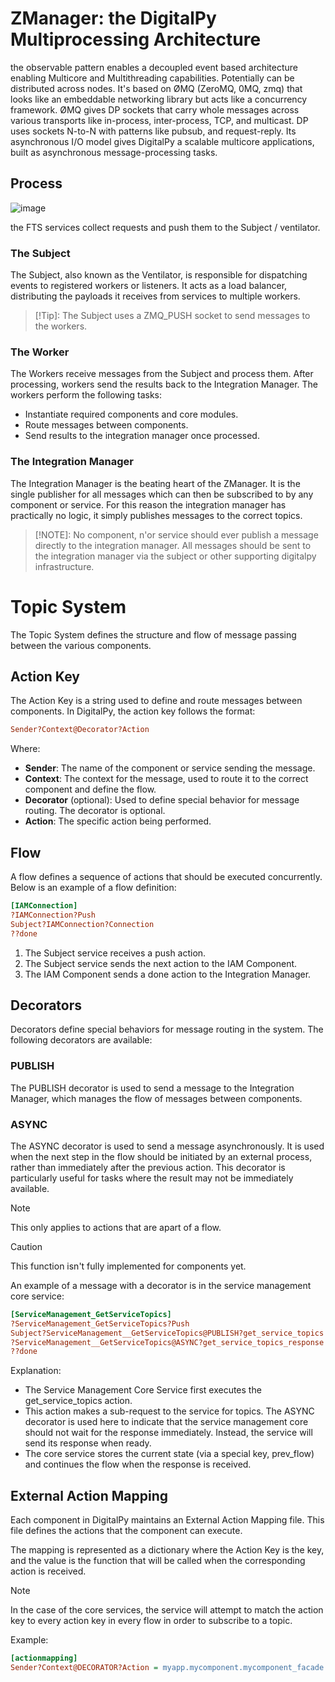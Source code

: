 # ZManager: the DigitalPy Multiprocessing Architecture

the observable pattern enables a decoupled event based architecture enabling Multicore and Multithreading capabilities.
Potentially can be distributed across nodes. It's based on  ØMQ (ZeroMQ, 0MQ, zmq) that looks like an embeddable networking library but acts like a concurrency framework.
ØMQ  gives DP sockets that carry whole messages across various transports like in-process, inter-process, TCP, and multicast.
DP  uses sockets N-to-N with patterns like pubsub, and request-reply. 
Its asynchronous I/O model gives DigitalPy a scalable multicore applications, built as asynchronous message-processing tasks.

## Process
![image](https://user-images.githubusercontent.com/60719165/232344598-9337857c-c580-4700-bc3a-cb81a66bb5a0.png)



the FTS services collect requests and push them to the Subject / ventilator. 

### The Subject
The Subject, also known as the Ventilator, is responsible for dispatching events to registered workers or listeners. It acts as a load balancer, distributing the payloads it receives from services to multiple workers.

> [!Tip]: The Subject uses a ZMQ_PUSH socket to send messages to the workers.

### The Worker
The Workers receive messages from the Subject and process them. After processing, workers send the results back to the Integration Manager. The workers perform the following tasks:
* Instantiate required components and core modules.
* Route messages between components.
* Send results to the integration manager once processed.

### The Integration Manager
The Integration Manager is the beating heart of the ZManager. It is the single publisher for all messages which can then be subscribed to by any component or service. For this reason the integration manager has practically no logic, it simply publishes messages to the correct topics.

> [!NOTE]: No component, n'or service should ever publish a message directly to the integration manager. All messages should be sent to the integration manager via the subject or other supporting digitalpy infrastructure.

# Topic System

The Topic System defines the structure and flow of message passing between the various components.

## Action Key
The Action Key is a string used to define and route messages between components. In DigitalPy, the action key follows the format:

```ini
Sender?Context@Decorator?Action
```

Where:
* **Sender**: The name of the component or service sending the message.
* **Context**: The context for the message, used to route it to the correct component and define the flow.
* **Decorator** (optional): Used to define special behavior for message routing. The decorator is optional.
* **Action**: The specific action being performed.

## Flow
A flow defines a sequence of actions that should be executed concurrently. Below is an example of a flow definition:

```ini
[IAMConnection]
?IAMConnection?Push
Subject?IAMConnection?Connection
??done
```
1. The Subject service receives a push action.
2. The Subject service sends the next action to the IAM Component.
3. The IAM Component sends a done action to the Integration Manager.

## Decorators
Decorators define special behaviors for message routing in the system. The following decorators are available:

### **PUBLISH** 
The PUBLISH decorator is used to send a message to the Integration Manager, which manages the flow of messages between components.

### **ASYNC**
The ASYNC decorator is used to send a message asynchronously. It is used when the next step in the flow should be initiated by an external process, rather than immediately after the previous action. This decorator is particularly useful for tasks where the result may not be immediately available.

> [!NOTE]
> This only applies to actions that are apart of a flow.

> [!CAUTION]
> This function isn't fully implemented for components yet.

An example of a message with a decorator is in the service management core service:

```ini
[ServiceManagement_GetServiceTopics]
?ServiceManagement_GetServiceTopics?Push
Subject?ServiceManagement__GetServiceTopics@PUBLISH?get_service_topics
?ServiceManagement__GetServiceTopics@ASYNC?get_service_topics_response
??done
```

Explanation:

* The Service Management Core Service first executes the get_service_topics action.
* This action makes a sub-request to the service for topics. The ASYNC decorator is used here to indicate that the service management core should not wait for the response immediately. Instead, the service will send its response when ready.
* The core service stores the current state (via a special key, prev_flow) and continues the flow when the response is received.

## External Action Mapping
Each component in DigitalPy maintains an External Action Mapping file. This file defines the actions that the component can execute.

The mapping is represented as a dictionary where the Action Key is the key, and the value is the function that will be called when the corresponding action is received.

> [!NOTE]
> In the case of the core services, the service will attempt to match the action key to every action key in every flow in order to subscribe to a topic.

Example:
```ini
[actionmapping]
Sender?Context@DECORATOR?Action = myapp.mycomponent.mycomponent_facade.MyComponent.my_method
```